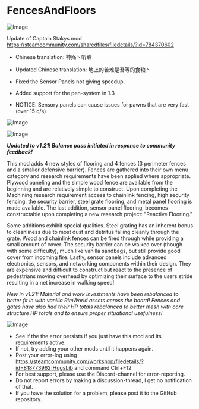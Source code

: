 # FencesAndFloors

![Image](https://i.imgur.com/buuPQel.png)

Update of Captain Stakys mod
https://steamcommunity.com/sharedfiles/filedetails/?id=784370602

- Chinese translation: 神殇丶听聆
- Updated Chinese translation: 地上的苦难是吾等的食粮丶

- Fixed the Sensor Panels not giving speedup.
- Added support for the pen-system in 1.3
- NOTICE: Sensory panels can cause issues for pawns that are very fast (over 15 c/s)

![Image](https://i.imgur.com/pufA0kM.png)

	
![Image](https://i.imgur.com/Z4GOv8H.png)


***Updated to v1.21!  Balance pass initiated in response to community feedback!***

This mod adds 4 new styles of flooring and 4 fences (3 perimeter fences and a smaller defensive barrier).  Fences are gathered into their own menu category and research requirements have been applied where appropriate.  Plywood paneling and the simple wood fence are available from the beginning and are relatively simple to construct.  Upon completing the Machining research requirement access to chainlink fencing, high security fencing, the security barrier, steel grate flooring, and metal panel flooring is made available.  The last addition, sensor panel flooring, becomes constructable upon completing a new research project: "Reactive Flooring."

Some additions exhibit special qualities.  Steel grating has an inherent bonus to cleanliness due to most dust and detritus falling cleanly through the grate.  Wood and chainlink fences can be fired through while providing a small amount of cover.  The security barrier can be walked over (though with some difficulty), much like vanilla sandbags, but still provide good cover from incoming fire.  Lastly, sensor panels include advanced electronics, sensors, and networking components within their design.  They are expensive and difficult to construct but react to the presence of pedestrians moving overhead by optimizing their surface to the users stride resulting in a net increase in walking speed!

*New in v1.21: Material and work investments have been rebalanced to better fit in with vanilla RimWorld assets across the board!  Fences and gates have also had their HP totals rebalanced to better mesh with core structure HP totals and to ensure proper situational usefulness!*


![Image](https://i.imgur.com/PwoNOj4.png)



-  See if the the error persists if you just have this mod and its requirements active.
-  If not, try adding your other mods until it happens again.
-  Post your error-log using https://steamcommunity.com/workshop/filedetails/?id=818773962]HugsLib and command Ctrl+F12
-  For best support, please use the Discord-channel for error-reporting.
-  Do not report errors by making a discussion-thread, I get no notification of that.
-  If you have the solution for a problem, please post it to the GitHub repository.



